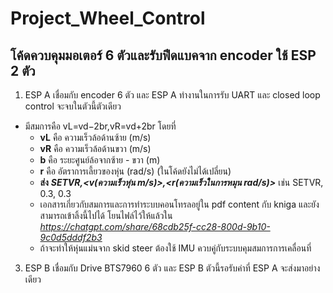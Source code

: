 # Project_Wheel_Control
## โค้ดควบคุมมอเตอร์ 6 ตัวและรับฟีดแบคจาก encoder ใช้ ESP 2 ตัว
1. ESP A เชื่อมกับ encoder 6 ตัว และ ESP A ทำงานในการรับ UART และ closed loop control จะจบในตัวนี้ตัวเดียว
* มีสมการคือ vL​=vd​−2b​r,vR​=vd​+2b​r โดยที่
   * **vL**  คือ ความเร็วล้อด้านซ้าย (m/s)
   * **vR** คือ ความเร็วล้อด้านขวา (m/s)
   * **b** คือ ระยะศูนย์ล้อจากซ้าย - ขวา (m)
   * **r** คือ อัตราการเลี้ยวของหุ่น (rad/s) (ในโค้ดยังไม่ได้เปลี่ยน)
   * **ส่ง** ***SETVR,<v(ความเร็วหุ่น m/s)>,<r(ความเร็วในการหมุน rad/s)>*** เช่น SETVR, 0.3, 0.3
   * เอกสารเกี่ยวกับสมการและการทำระบบคอนโทรลอยู่ใน pdf content กับ kniga และยังสามารถเข้าลิ้งนี้ไปได้ โยนไฟล์ไว้ให้แล้วใน *https://chatgpt.com/share/68cdb25f-cc28-800d-9b10-9c0d5dddf2b3*
   * ถ้าจะทำให้หุ่นแม่นจาก skid steer ต้องใช้ IMU ควบคู่กับระบบคุมสมการการเคลื่อนที่
3. ESP B เชื่อมกับ Drive BTS7960 6 ตัว และ ESP B ตัวนี้รอรับค่าที่ ESP A จะส่งมาอย่างเดียว
